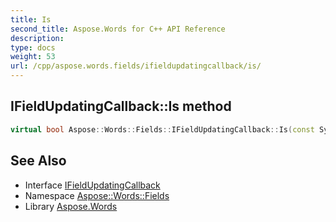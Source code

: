 ```yaml
---
title: Is
second_title: Aspose.Words for C++ API Reference
description: 
type: docs
weight: 53
url: /cpp/aspose.words.fields/ifieldupdatingcallback/is/
---
```

## IFieldUpdatingCallback::Is method




```cpp
virtual bool Aspose::Words::Fields::IFieldUpdatingCallback::Is(const System::TypeInfo &target) const override
```

## See Also

* Interface [IFieldUpdatingCallback](../)
* Namespace [Aspose::Words::Fields](../../)
* Library [Aspose.Words](../../../)

